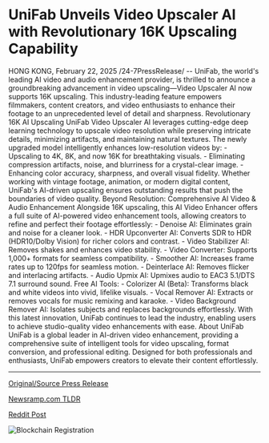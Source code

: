 # UniFab Unveils Video Upscaler AI with Revolutionary 16K Upscaling Capability

HONG KONG, February 22, 2025 /24-7PressRelease/ -- UniFab, the world's leading AI video and audio enhancement provider, is thrilled to announce a groundbreaking advancement in video upscaling—Video Upscaler AI now supports 16K upscaling. This industry-leading feature empowers filmmakers, content creators, and video enthusiasts to enhance their footage to an unprecedented level of detail and sharpness.  Revolutionary 16K AI Upscaling  UniFab Video Upscaler AI leverages cutting-edge deep learning technology to upscale video resolution while preserving intricate details, minimizing artifacts, and maintaining natural textures. The newly upgraded model intelligently enhances low-resolution videos by:  - Upscaling to 4K, 8K, and now 16K for breathtaking visuals. - Eliminating compression artifacts, noise, and blurriness for a crystal-clear image. - Enhancing color accuracy, sharpness, and overall visual fidelity.  Whether working with vintage footage, animation, or modern digital content, UniFab's AI-driven upscaling ensures outstanding results that push the boundaries of video quality.  Beyond Resolution: Comprehensive AI Video & Audio Enhancement  Alongside 16K upscaling, this AI Video Enhancer offers a full suite of AI-powered video enhancement tools, allowing creators to refine and perfect their footage effortlessly:  - Denoise AI: Eliminates grain and noise for a cleaner look. - HDR Upconverter AI: Converts SDR to HDR (HDR10/Dolby Vision) for richer colors and contrast. - Video Stabilizer AI: Removes shakes and enhances video stability. - Video Converter: Supports 1,000+ formats for seamless compatibility. - Smoother AI: Increases frame rates up to 120fps for seamless motion. - Deinterlace AI: Removes flicker and interlacing artifacts. - Audio Upmix AI: Upmixes audio to EAC3 5.1/DTS 7.1 surround sound. Free AI Tools: - Colorizer AI (Beta): Transforms black and white videos into vivid, lifelike visuals. - Vocal Remover AI: Extracts or removes vocals for music remixing and karaoke. - Video Background Remover AI: Isolates subjects and replaces backgrounds effortlessly. With this latest innovation, UniFab continues to lead the industry, enabling users to achieve studio-quality video enhancements with ease.  About UniFab  UniFab is a global leader in AI-driven video enhancement, providing a comprehensive suite of intelligent tools for video upscaling, format conversion, and professional editing. Designed for both professionals and enthusiasts, UniFab empowers creators to elevate their content effortlessly. 

---

[Original/Source Press Release](https://www.24-7pressrelease.com/press-release/519926/unifab-unveils-video-upscaler-ai-with-revolutionary-16k-upscaling-capability)
                    

[Newsramp.com TLDR](https://newsramp.com/curated-news/unifab-introduces-revolutionary-16k-video-upscaler-ai-for-studio-quality-enhancements/8ced1e60f1cfc1bbf90832b578809d4e) 

 



[Reddit Post](https://www.reddit.com/r/newsramp/comments/1ive0kf/unifab_introduces_revolutionary_16k_video/) 



![Blockchain Registration](https://cdn.newsramp.app/24-7PressRelease/qrcode/252/22/meanqxzc.webp)